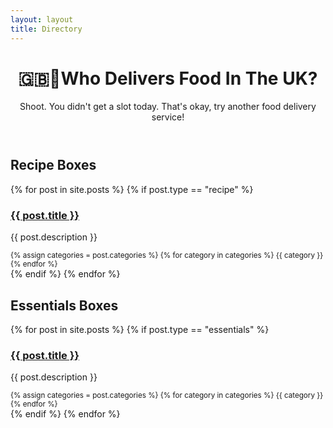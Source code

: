 ```yaml
---
layout: layout
title: Directory
---
```

<header>
<h1><span>🇬🇧🚚</span>Who Delivers Food In The UK?</h1>
<p>Shoot. You didn't get a slot today. That's okay, try another food delivery service!</p>
</header>

<h2>Recipe Boxes</h2>
{% for post in site.posts %}
{% if post.type == "recipe" %}
  <article>
		<h3><a href="{{ post.source }}">{{ post.title }}</a></h3>
		<p>{{ post.description }}</p>
		<small>
			{% assign categories = post.categories %}
			{% for category in categories %}
				{{ category }}
			{% endfor %}
		</small>
  </article>
{% endif %}
{% endfor %}

<h2>Essentials Boxes</h2>
{% for post in site.posts %}
{% if post.type == "essentials" %}
  <article>
		<h3><a href="{{ post.source }}">{{ post.title }}</a></h3>
		<p>{{ post.description }}</p>
		<small>
			{% assign categories = post.categories %}
			{% for category in categories %}
				{{ category }}
			{% endfor %}
		</small>
  </article>
{% endif %}
{% endfor %}
